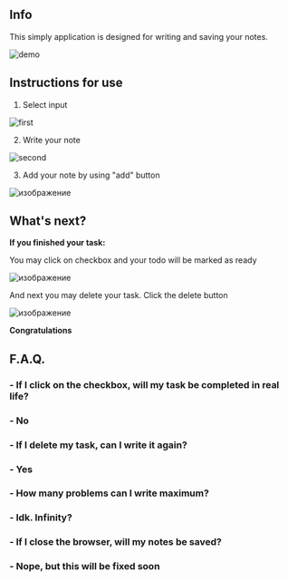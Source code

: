 ## Info

This simply application is designed for writing and saving your notes.

![demo](https://github.com/user-attachments/assets/69cf826c-1715-421b-a2cf-b2fa3f3dbe95)

## Instructions for use

1. Select input

![first](https://github.com/user-attachments/assets/546fdea9-029d-4bf7-a564-8a7da8919289)

2. Write your note

![second](https://github.com/user-attachments/assets/bdde4cf2-7d4d-4be4-afe2-772f798b7795)

3. Add your note by using "add" button

![изображение](https://github.com/user-attachments/assets/2a5311e1-f06f-45a5-8109-1e034a8db880)

## What's next?

**If you finished your task:**

You may click on checkbox and your todo will be marked as ready

![изображение](https://github.com/user-attachments/assets/be627dcc-3fc7-416b-86bf-1d9dd94aec5c)

And next you may delete your task. Click the delete button

![изображение](https://github.com/user-attachments/assets/a5082c11-7113-4b7a-9951-369206889693)

**Congratulations**
 
## F.A.Q.

### - If I click on the checkbox, will my task be completed in real life?
### - No

### - If I delete my task, can I write it again?
### - Yes

### - How many problems can I write maximum?
### - Idk. Infinity?

### - If I close the browser, will my notes be saved?
### - Nope, but this will be fixed soon

